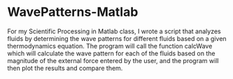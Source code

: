 # WavePatterns-Matlab
For my Scientific Processing in Matlab class, I wrote a script that analyzes fluids by determining the wave patterns for different fluids based on a given thermodynamics equation. The program will call the function calcWave which will calculate the wave pattern for each of the fluids based on the magnitude of the external force entered by the user, and the program will then plot the results and compare them. 
